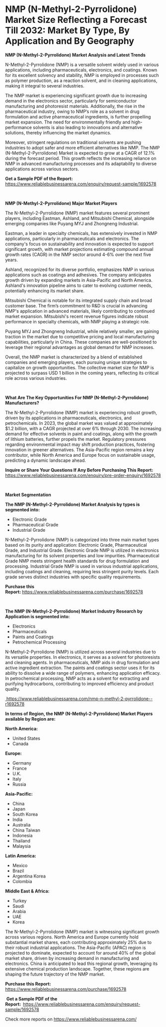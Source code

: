 <p><h1>NMP (N-Methyl-2-Pyrrolidone) Market Size Reflecting a Forecast Till 2032: Market By Type, By Application and By Geography</h1></p><p><strong>NMP (N-Methyl-2-Pyrrolidone) Market Analysis and Latest Trends</strong></p>
<p><p>N-Methyl-2-Pyrrolidone (NMP) is a versatile solvent widely used in various applications, including pharmaceuticals, electronics, and coatings. Known for its excellent solvency and stability, NMP is employed in processes such as polymer production, as a reaction solvent, and in cleaning applications, making it integral to several industries.</p><p>The NMP market is experiencing significant growth due to increasing demand in the electronics sector, particularly for semiconductor manufacturing and photoresist materials. Additionally, the rise in the pharmaceutical industry, owing to NMP’s role as a solvent in drug formulation and active pharmaceutical ingredients, is further propelling market expansion. The need for environmentally friendly and high-performance solvents is also leading to innovations and alternative solutions, thereby influencing the market dynamics.</p><p>Moreover, stringent regulations on traditional solvents are pushing industries to adopt safer and more efficient alternatives like NMP. The NMP (N-Methyl-2-Pyrrolidone) Market is expected to grow at a CAGR of 12.1% during the forecast period. This growth reflects the increasing reliance on NMP in advanced manufacturing processes and its adaptability to diverse applications across various sectors.</p></p>
<p><strong>Get a Sample PDF of the Report:&nbsp;</strong> <a href="https://www.reliablebusinessarena.com/enquiry/request-sample/1692578?utm_campaign=2188&utm_medium=2&utm_source=Github&utm_content=ia&utm_term=27032025&utm_id=nmp-n-methyl-2-pyrrolidone">https://www.reliablebusinessarena.com/enquiry/request-sample/1692578</a></p>
<p>&nbsp;</p>
<p><strong>NMP (N-Methyl-2-Pyrrolidone) Major Market Players</strong></p>
<p><p>The N-Methyl-2-Pyrrolidone (NMP) market features several prominent players, including Eastman, Ashland, and Mitsubishi Chemical, alongside emerging companies like Puyang MYJ and Zhongneng Industrial. </p><p>Eastman, a leader in specialty chemicals, has extensively invested in NMP applications, particularly in pharmaceuticals and electronics. The company's focus on sustainability and innovation is expected to support significant growth, with market projections estimating compound annual growth rates (CAGR) in the NMP sector around 4-6% over the next five years.</p><p>Ashland, recognized for its diverse portfolio, emphasizes NMP in various applications such as coatings and adhesives. The company anticipates growth driven by expanding markets in Asia-Pacific and North America. Ashland's innovation pipeline aims to cater to evolving customer needs, potentially enhancing its market share.</p><p>Mitsubishi Chemical is notable for its integrated supply chain and broad customer base. The firm’s commitment to R&D is crucial in advancing NMP's application in advanced materials, likely contributing to continued market expansion. Mitsubishi's recent revenue figures indicate robust performance in specialty chemicals, with NMP playing a strategic role.</p><p>Puyang MYJ and Zhongneng Industrial, while relatively smaller, are gaining traction in the market due to competitive pricing and local manufacturing capabilities, particularly in China. These companies are well-positioned to leverage their regional advantages as global demand for NMP increases.</p><p>Overall, the NMP market is characterized by a blend of established companies and emerging players, each pursuing unique strategies to capitalize on growth opportunities. The collective market size for NMP is projected to surpass USD 1 billion in the coming years, reflecting its critical role across various industries.</p></p>
<p>&nbsp;</p>
<p><strong>What Are The Key Opportunities For NMP (N-Methyl-2-Pyrrolidone) Manufacturers?</strong></p>
<p><p>The N-Methyl-2-Pyrrolidone (NMP) market is experiencing robust growth, driven by its applications in pharmaceuticals, electronics, and petrochemicals. In 2023, the global market was valued at approximately $1.2 billion, with a CAGR projected at over 6% through 2030. The increasing demand for effective solvents in paint and coatings, along with the growth of lithium batteries, further propels the market. Regulatory pressures regarding environmental impact may shift production practices, fostering innovation in greener alternatives. The Asia-Pacific region remains a key contributor, while North America and Europe focus on sustainable usage, predicting a dynamic landscape ahead.</p></p>
<p><strong>Inquire or Share Your Questions If Any Before Purchasing This Report:</strong> <a href="https://www.reliablebusinessarena.com/enquiry/pre-order-enquiry/1692578?utm_campaign=2188&utm_medium=2&utm_source=Github&utm_content=ia&utm_term=27032025&utm_id=nmp-n-methyl-2-pyrrolidone">https://www.reliablebusinessarena.com/enquiry/pre-order-enquiry/1692578</a></p>
<p>&nbsp;</p>
<p><strong>Market Segmentation</strong></p>
<p><strong>The NMP (N-Methyl-2-Pyrrolidone) Market Analysis by types is segmented into:</strong></p>
<p><ul><li>Electronic Grade</li><li>Pharmaceutical Grade</li><li>Industrial Grade</li></ul></p>
<p><p>N-Methyl-2-Pyrrolidone (NMP) is categorized into three main market types based on its purity and application: Electronic Grade, Pharmaceutical Grade, and Industrial Grade. Electronic Grade NMP is utilized in electronics manufacturing for its solvent properties and low impurities. Pharmaceutical Grade NMP meets stringent health standards for drug formulation and processing. Industrial Grade NMP is used in various industrial applications, including coatings and cleaning, requiring less stringent purity levels. Each grade serves distinct industries with specific quality requirements.</p></p>
<p><strong>Purchase this Report:&nbsp;</strong><a href="https://www.reliablebusinessarena.com/purchase/1692578?utm_campaign=2188&utm_medium=2&utm_source=Github&utm_content=ia&utm_term=27032025&utm_id=nmp-n-methyl-2-pyrrolidone">https://www.reliablebusinessarena.com/purchase/1692578</a></p>
<p>&nbsp;</p>
<p><strong>The NMP (N-Methyl-2-Pyrrolidone) Market Industry Research by Application is segmented into:</strong></p>
<p><ul><li>Electronics</li><li>Pharmaceuticals</li><li>Paints and Coatings</li><li>Petrochemical Processing</li></ul></p>
<p><p>N-Methyl-2-Pyrrolidone (NMP) is utilized across several industries due to its versatile properties. In electronics, it serves as a solvent for photoresists and cleaning agents. In pharmaceuticals, NMP aids in drug formulation and active ingredient extraction. The paints and coatings sector uses it for its ability to dissolve a wide range of polymers, enhancing application efficacy. In petrochemical processing, NMP acts as a solvent for extracting and purifying hydrocarbons, contributing to improved efficiency and product quality.</p></p>
<p><a href="https://www.reliablebusinessarena.com/nmp-n-methyl-2-pyrrolidone--r1692578?utm_campaign=2188&utm_medium=2&utm_source=Github&utm_content=ia&utm_term=27032025&utm_id=nmp-n-methyl-2-pyrrolidone">&nbsp;https://www.reliablebusinessarena.com/nmp-n-methyl-2-pyrrolidone--r1692578</a></p>
<p><strong>In terms of Region, the NMP (N-Methyl-2-Pyrrolidone) Market Players available by Region are:</strong></p>
<p>
    <p> <strong> North America: </strong>
        <ul>
            <li>United States</li>
            <li>Canada</li>
        </ul>
        </p> 
    <p> <strong> Europe: </strong>
        <ul>
            <li>Germany</li>
            <li>France</li>
            <li>U.K.</li>
            <li>Italy</li>
            <li>Russia</li>
        </ul>
        </p> 
    <p> <strong> Asia-Pacific: </strong>
        <ul>
            <li>China</li>
            <li>Japan</li>
            <li>South Korea</li>
            <li>India</li>
            <li>Australia</li>
            <li>China Taiwan</li>
            <li>Indonesia</li>
            <li>Thailand</li>
            <li>Malaysia</li>
        </ul>
        </p> 
    <p> <strong> Latin America: </strong>
        <ul>
            <li>Mexico</li>
            <li>Brazil</li>
            <li>Argentina Korea</li>
            <li>Colombia</li>
        </ul>
        </p> 
    <p> <strong> Middle East & Africa: </strong>
        <ul>
            <li>Turkey</li>
            <li>Saudi</li>
            <li>Arabia</li>
            <li>UAE</li>
            <li>Korea</li>
        </ul>
    </p>
    </p>
<p><p>The N-Methyl-2-Pyrrolidone (NMP) market is witnessing significant growth across various regions. North America and Europe currently hold substantial market shares, each contributing approximately 25% due to their robust industrial applications. The Asia-Pacific (APAC) region is projected to dominate, expected to account for around 40% of the global market share, driven by increasing demand in manufacturing and electronics. China is anticipated to lead this regional growth, leveraging its extensive chemical production landscape. Together, these regions are shaping the future trajectory of the NMP market.</p></p>
<p><strong>Purchase this Report: </strong><a href="https://www.reliablebusinessarena.com/purchase/1692578?utm_campaign=2188&utm_medium=2&utm_source=Github&utm_content=ia&utm_term=27032025&utm_id=nmp-n-methyl-2-pyrrolidone">https://www.reliablebusinessarena.com/purchase/1692578</a></p>
<p>&nbsp;<strong>Get a Sample PDF of the Report:&nbsp;&nbsp;</strong><a href="https://www.reliablebusinessarena.com/enquiry/request-sample/1692578?utm_campaign=2188&utm_medium=2&utm_source=Github&utm_content=ia&utm_term=27032025&utm_id=nmp-n-methyl-2-pyrrolidone">https://www.reliablebusinessarena.com/enquiry/request-sample/1692578</a></p>
<p><strong></strong></p>
<p>Check more reports on <a href="https://www.reliablebusinessarena.com/?utm_campaign=2188&utm_medium=2&utm_source=Github&utm_content=ia&utm_term=27032025&utm_id=nmp-n-methyl-2-pyrrolidone">https://www.reliablebusinessarena.com/</a></p>